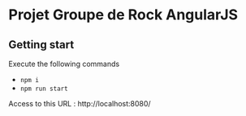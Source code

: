 # Projet Groupe de Rock AngularJS

## Getting start

Execute the following commands 
 
* `npm i`
* `npm run start`
 
Access to this URL :  http://localhost:8080/
 
